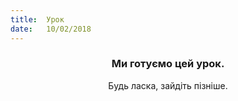 ```yaml
---
title:  Урок
date:   10/02/2018
---
```


### <center>Ми готуємо цей урок.</center>
<center>Будь ласка, зайдіть пізніше.</center>
